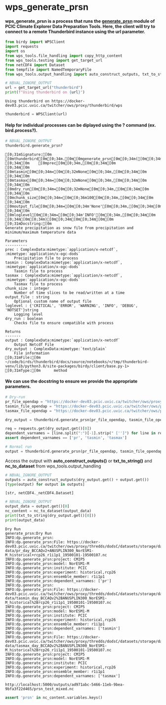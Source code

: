 # wps_generate_prsn

#### wps_generate_prsn is a process that runs the [generate_prsn](https://github.com/pacificclimate/climate-explorer-data-prep#generate_prsn-generate-snowfall-file) module of PCIC Climate Explorer Data Preparation Tools. Here, the client will try to connect to a remote Thunderbird instance using the url parameter.


```python
from birdy import WPSClient
import requests
import os
from wps_tools.file_handling import copy_http_content
from wps_tools.testing import get_target_url
from netCDF4 import Dataset
from tempfile import NamedTemporaryFile
from wps_tools.output_handling import auto_construct_outputs, txt_to_string, nc_to_dataset
```


```python
# NBVAL_IGNORE_OUTPUT
url = get_target_url("thunderbird")
print(f"Using thunderbird on {url}")
```

    Using thunderbird on https://docker-dev03.pcic.uvic.ca/twitcher/ows/proxy/thunderbird/wps



```python
thunderbird = WPSClient(url)
```

#### Help for individual processes can be diplayed using the ? command (ex. bird.process?).


```python
# NBVAL_IGNORE_OUTPUT
thunderbird.generate_prsn?
```


    [0;31mSignature:[0m
    [0mthunderbird[0m[0;34m.[0m[0mgenerate_prsn[0m[0;34m([0m[0;34m[0m
    [0;34m[0m    [0mprec[0m[0;34m,[0m[0;34m[0m
    [0;34m[0m    [0mtasmin[0m[0;34m=[0m[0;32mNone[0m[0;34m,[0m[0;34m[0m
    [0;34m[0m    [0mtasmax[0m[0;34m=[0m[0;32mNone[0m[0;34m,[0m[0;34m[0m
    [0;34m[0m    [0mdry_run[0m[0;34m=[0m[0;32mNone[0m[0;34m,[0m[0;34m[0m
    [0;34m[0m    [0mchunk_size[0m[0;34m=[0m[0;36m100[0m[0;34m,[0m[0;34m[0m
    [0;34m[0m    [0moutput_file[0m[0;34m=[0m[0;34m'None'[0m[0;34m,[0m[0;34m[0m
    [0;34m[0m    [0mloglevel[0m[0;34m=[0m[0;34m'INFO'[0m[0;34m,[0m[0;34m[0m
    [0;34m[0m[0;34m)[0m[0;34m[0m[0;34m[0m[0m
    [0;31mDocstring:[0m
    Generate precipitation as snow file from precipitation and minimum/maximum temperature data
    
    Parameters
    ----------
    prec : ComplexData:mimetype:`application/x-netcdf`, :mimetype:`application/x-ogc-dods`
        Precipitation file to process
    tasmin : ComplexData:mimetype:`application/x-netcdf`, :mimetype:`application/x-ogc-dods`
        Tasmin file to process
    tasmax : ComplexData:mimetype:`application/x-netcdf`, :mimetype:`application/x-ogc-dods`
        Tasmax file to process
    chunk_size : integer
        Number of time slices to be read/written at a time
    output_file : string
        Optional custom name of output file
    loglevel : {'CRITICAL', 'ERROR', 'WARNING', 'INFO', 'DEBUG', 'NOTSET'}string
        Logging level
    dry_run : boolean
        Checks file to ensure compatible with process
    
    Returns
    -------
    output : ComplexData:mimetype:`application/x-netcdf`
        Output Netcdf File
    dry_output : ComplexData:mimetype:`text/plain`
        File information
    [0;31mFile:[0m      ~/code/birds/thunderbird/docs/source/notebooks/</tmp/thunderbird-venv/lib/python3.8/site-packages/birdy/client/base.py-1>
    [0;31mType:[0m      method



#### We can use the docstring to ensure we provide the appropriate parameters.


```python
# Dry-run
pr_file_opendap = "https://docker-dev03.pcic.uvic.ca/twitcher/ows/proxy/thredds/dodsC/datasets/storage/data/projects/comp_support/daccs/test-data/pr_day_BCCAQv2+ANUSPLIN300_NorESM1-M_historical+rcp26_r1i1p1_19500101-19500107.nc"
tasmin_file_opendap = "https://docker-dev03.pcic.uvic.ca/twitcher/ows/proxy/thredds/dodsC/datasets/storage/data/projects/comp_support/daccs/test-data/tasmin_day_BCCAQv2%2BANUSPLIN300_NorESM1-M_historical%2Brcp26_r1i1p1_19500101-19500107.nc"
tasmax_file_opendap = "https://docker-dev03.pcic.uvic.ca/twitcher/ows/proxy/thredds/dodsC/datasets/storage/data/projects/comp_support/daccs/test-data/tasmax_day_BCCAQv2%2BANUSPLIN300_NorESM1-M_historical%2Brcp26_r1i1p1_19500101-19500107.nc"

dry_output = thunderbird.generate_prsn(pr_file_opendap, tasmin_file_opendap, tasmax_file_opendap, chunk_size=50, dry_run=True)
```


```python
req = requests.get(dry_output.get()[0])
dependent_varnames = [line.split(":")[-1].strip(" ['']") for line in req.content.decode('utf-8').split("\n") if "dependent_varnames" in line]
assert dependent_varnames == ['pr', 'tasmin', 'tasmax']
```


```python
# Normal run
output = thunderbird.generate_prsn(pr_file_opendap, tasmin_file_opendap, tasmax_file_opendap, chunk_size=50, dry_run=False, output_file="prsn_test_mixed.nc")
```

Access the output with **auto_construct_outputs()** or **txt_to_string()** and **nc_to_dataset** from wps_tools.output_handling


```python
# NBVAL_IGNORE_OUTPUT
outputs = auto_construct_outputs(dry_output.get() + output.get())
[type(output) for output in outputs]
```




    [str, netCDF4._netCDF4.Dataset]




```python
# NBVAL_IGNORE_OUTPUT
output_data = output.get()[0]
nc_content = nc_to_dataset(output_data)
print(txt_to_string(dry_output.get()[0]))
print(output_data)
```

    Dry Run
    generate_prsn:Dry Run
    INFO:dp.generate_prsn:
    INFO:dp.generate_prsn:File: https://docker-dev03.pcic.uvic.ca/twitcher/ows/proxy/thredds/dodsC/datasets/storage/data/projects/comp_support/daccs/test-data/pr_day_BCCAQv2+ANUSPLIN300_NorESM1-M_historical+rcp26_r1i1p1_19500101-19500107.nc
    INFO:dp.generate_prsn:project: CMIP5
    INFO:dp.generate_prsn:model: NorESM1-M
    INFO:dp.generate_prsn:institute: PCIC
    INFO:dp.generate_prsn:experiment: historical,rcp26
    INFO:dp.generate_prsn:ensemble_member: r1i1p1
    INFO:dp.generate_prsn:dependent_varnames: ['pr']
    INFO:dp.generate_prsn:
    INFO:dp.generate_prsn:File: https://docker-dev03.pcic.uvic.ca/twitcher/ows/proxy/thredds/dodsC/datasets/storage/data/projects/comp_support/daccs/test-data/tasmin_day_BCCAQv2%2BANUSPLIN300_NorESM1-M_historical%2Brcp26_r1i1p1_19500101-19500107.nc
    INFO:dp.generate_prsn:project: CMIP5
    INFO:dp.generate_prsn:model: NorESM1-M
    INFO:dp.generate_prsn:institute: PCIC
    INFO:dp.generate_prsn:experiment: historical,rcp26
    INFO:dp.generate_prsn:ensemble_member: r1i1p1
    INFO:dp.generate_prsn:dependent_varnames: ['tasmin']
    INFO:dp.generate_prsn:
    INFO:dp.generate_prsn:File: https://docker-dev03.pcic.uvic.ca/twitcher/ows/proxy/thredds/dodsC/datasets/storage/data/projects/comp_support/daccs/test-data/tasmax_day_BCCAQv2%2BANUSPLIN300_NorESM1-M_historical%2Brcp26_r1i1p1_19500101-19500107.nc
    INFO:dp.generate_prsn:project: CMIP5
    INFO:dp.generate_prsn:model: NorESM1-M
    INFO:dp.generate_prsn:institute: PCIC
    INFO:dp.generate_prsn:experiment: historical,rcp26
    INFO:dp.generate_prsn:ensemble_member: r1i1p1
    INFO:dp.generate_prsn:dependent_varnames: ['tasmax']
    
    http://localhost:5000/outputs/ad971abc-5466-11eb-9bea-9bfa3f22d465/prsn_test_mixed.nc



```python
assert 'prsn' in nc_content.variables.keys()
```
